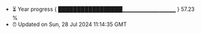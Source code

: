 - ⏳ Year progress { █████████████████▁▁▁▁▁▁▁▁▁▁▁▁▁ } 57.23 %
- ⏰ Updated on Sun, 28 Jul 2024 11:14:35 GMT

